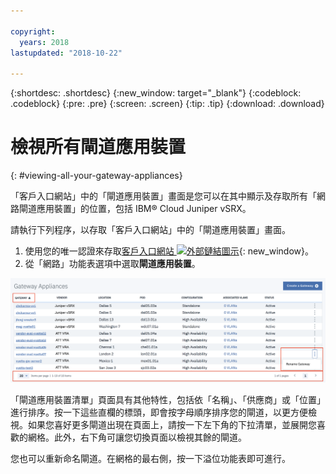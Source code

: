 ```yaml
---

copyright:
  years: 2018
lastupdated: "2018-10-22"

---
```


{:shortdesc: .shortdesc}
{:new_window: target="_blank"}
{:codeblock: .codeblock}
{:pre: .pre}
{:screen: .screen}
{:tip: .tip}
{:download: .download}

# 檢視所有閘道應用裝置
{: #viewing-all-your-gateway-appliances}

「客戶入口網站」中的「閘道應用裝置」畫面是您可以在其中顯示及存取所有「網路閘道應用裝置」的位置，包括 IBM® Cloud Juniper vSRX。  

請執行下列程序，以存取「客戶入口網站」中的「閘道應用裝置」畫面。

1. 使用您的唯一認證來存取[客戶入口網站 ![外部鏈結圖示](../../icons/launch-glyph.svg "外部鏈結圖示")](https://control.softlayer.com/){: new_window}。
2. 從「網路」功能表選項中選取**閘道應用裝置**。

<img src="images/gateway-apps.png" alt="圖片" style="width: 700px;"/>
  
「閘道應用裝置清單」頁面具有其他特性，包括依「名稱」、「供應商」或「位置」進行排序。按一下這些直欄的標頭，即會按字母順序排序您的閘道，以更方便檢視。如果您喜好更多閘道出現在頁面上，請按一下左下角的下拉清單，並展開您喜歡的網格。此外，右下角可讓您切換頁面以檢視其餘的閘道。  

您也可以重新命名閘道。在網格的最右側，按一下溢位功能表即可進行。
